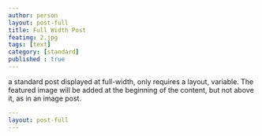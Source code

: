 ```yaml
---
author: person
layout: post-full
title: Full Width Post
featimg: 2.jpg
tags: [text]
category: [standard]
published : true
---
```

a standard post displayed at full-width, only requires a layout, variable.
The featured image will be added at the beginning of the content, but not above it, as in an image post.

```yml
---
layout: post-full
---
```
